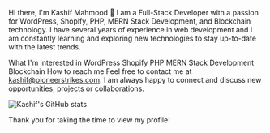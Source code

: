 Hi there, I'm Kashif Mahmood 👋
I am a Full-Stack Developer with a passion for WordPress, Shopify, PHP, MERN Stack Development, and Blockchain technology. I have several years of experience in web development and I am constantly learning and exploring new technologies to stay up-to-date with the latest trends.

What I'm interested in
WordPress
Shopify
PHP
MERN Stack Development
Blockchain
How to reach me
Feel free to contact me at kashif@pioneerstrikes.com. I am always happy to connect and discuss new opportunities, projects or collaborations.

![Kashif's GitHub stats](https://github-readme-stats.vercel.app/api?username=kashifmahmood47&show_icons=true&theme=radical)

Thank you for taking the time to view my profile!
